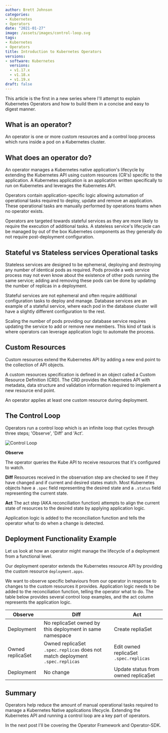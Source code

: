 ```yaml
---
author: Brett Johnson
categories:
- Kubernetes
- Operators
date: "2021-01-27"
image: /assets/images/control-loop.svg
tags:
- Kubernetes
- Operators
title: Introduction to Kubernetes Operators
versions:
- software: Kubernetes
  versions:
  - v1.17.x
  - v1.18.x
  - v1.19.x
draft: false
---
```


This article is the first in a new series where I'll attempt to explain Kubernetes Operators and how to build them in a concise and easy to digest manner.

## What is an operator?

An operator is one or more custom resources and a control loop process which runs inside a pod on a Kubernetes cluster. 

## What does an operator do?

An operator manages a Kubernetes native application's lifecycle by extending the Kubernetes API using custom resources (CR's) specific to the application. A Kubernetes application is an application written specifically to run on Kubernetes and leverages the Kubernetes API.

Operators contain application-specific logic allowing automation of operational tasks required to deploy, update and remove an application. These operational tasks are manually performed by operations teams when no operator exists. 

Operators are targeted towards stateful services as they are more likely to require the execution of additional tasks. A stateless service's lifecycle can be managed by out of the box Kubernetes components as they generally do not require post-deployment configuration.

## Stateful vs Stateless services Operational tasks

Stateless services are designed to be ephemeral, deploying and destroying any number of identical pods as required. Pods provide a web service process may not even know about the existence of other pods running the same service; adding and removing these pods can be done by updating the number of replicas in a deployment.

Stateful services are not ephemeral and often require additional configuration tasks to deploy and manage. Database services are an example of a stateful service, where each pod in the database cluster will have a slightly different configuration to the rest. 

Scaling the number of pods providing our database service requires updating the service to add or remove new members. This kind of task is where operators can leverage application logic to automate the process.

## Custom Resources

Custom resources extend the Kubernetes API by adding a new end point to the collection of API objects.

A custom resources specification is defined in an object called a Custom Resource Definition (CRD). The CRD provides the Kubernetes API with metadata, data structure and validation information required to implement a new resource end point.

An operator applies at least one custom resource during deployment.

## The Control Loop

Operators run a control loop which is an infinite loop that cycles through three steps; 'Observe', 'Diff' and 'Act'.

![Control Loop](/assets/images/control-loop.svg)

**Observe**

The operator queries the Kube API to receive resources that it's configured to watch.

**Diff**
Resources received in the observation step are checked to see if they have changed and if current and desired states match. 
Most Kubernetes objects have a `.spec` field representing the desired state and a `.status` field representing the current state.

**Act**
The act step (AKA reconciliation function) attempts to align the current state of resources to the desired state by applying application logic.

Application logic is added to the reconciliation function and tells the operator what to do when a change is detected.

## Deployment Functionality Example

Let us look at how an operator might manage the lifecycle of a deployment from a functional level. 

Our deployment operator extends the Kubernetes resource API by providing the custom resource `deployment.apps`. 

We want to observe specific behaviours from our operator in response to changes to the custom resources it provides. Application logic needs to be added to the reconciliation function, telling the operator what to do. The table below provides several control loop examples, and the act column represents the application logic.

| Observe | Diff | Act |
| --- | --- | --- |
| Deployment | No replicaSet owned by this deployment in same namespace | Create repliaSet |
| Owned replicaSet | Owned replicaSet `.spec.replicas` does not match deployment `.spec.replicas` | Edit owned replicaSet `.spec.replicas` |
| Deployment | No change | Update status from owned replicaSet

## Summary

Operators help reduce the amount of manual operational tasks required to manage a Kubernetes Native applications lifecycle. Extending the Kubernetes API and running a control loop are a key part of operators.

In the next post I'll be covering the Operator Framework and Operator-SDK.